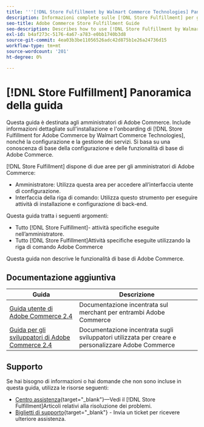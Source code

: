 ```yaml
---
title: '''[!DNL Store Fulfillment by Walmart Commerce Technologies] Panoramica della guida"'
description: Informazioni complete sulle [!DNL Store Fulfillment] per gli amministratori di Adobe Commerce, inclusi l'installazione e l'onboarding
seo-title: Adobe Commerce Store Fulfillment Guide
seo-description: Describes how to use [!DNL Store Fulfillment by Walmart Commerce Technologies] services with Adobe Commerce.
exl-id: b4af273c-5176-4a67-a783-e0bb1740b3d8
source-git-commit: 4ea03b3be11056526adc42d875b1e26a24736d15
workflow-type: tm+mt
source-wordcount: '201'
ht-degree: 0%

---
```


# [!DNL Store Fulfillment] Panoramica della guida

Questa guida è destinata agli amministratori di Adobe Commerce. Include informazioni dettagliate sull&#39;installazione e l&#39;onboarding di [!DNL Store Fulfillment for Adobe Commerce by Walmart Commerce Technologies], nonché la configurazione e la gestione dei servizi. Si basa su una conoscenza di base della configurazione e delle funzionalità di base di Adobe Commerce.

[!DNL Store Fulfillment] dispone di due aree per gli amministratori di Adobe Commerce:

* Amministratore: Utilizza questa area per accedere all’interfaccia utente di configurazione.
* Interfaccia della riga di comando: Utilizza questo strumento per eseguire attività di installazione e configurazione di back-end.

Questa guida tratta i seguenti argomenti:

* Tutto [!DNL Store Fulfillment]- attività specifiche eseguite nell’amministratore.
* Tutto [!DNL Store Fulfillment]Attività specifiche eseguite utilizzando la riga di comando Adobe Commerce

Questa guida non descrive le funzionalità di base di Adobe Commerce.

## Documentazione aggiuntiva

| Guida | Descrizione |
|-----------------------------------------------------------------------|----------------------------------------------------------------------------|
| [Guida utente di Adobe Commerce 2.4](https://docs.magento.com/user-guide/) | Documentazione incentrata sul merchant per entrambi Adobe Commerce |
| [Guida per gli sviluppatori di Adobe Commerce 2.4](https://devdocs.magento.com/) | Documentazione incentrata sugli sviluppatori utilizzata per creare e personalizzare Adobe Commerce |

## Supporto

Se hai bisogno di informazioni o hai domande che non sono incluse in questa guida, utilizza le risorse seguenti:

* [Centro assistenza](https://support.magento.com/hc/en-us){target=&quot;_blank&quot;}—Vedi il [!DNL Store Fulfillment]Articoli relativi alla risoluzione dei problemi.
* [Biglietti di supporto](https://support.magento.com/hc/en-us/articles/360000913794#submit-ticket){target=&quot;_blank&quot;} - Invia un ticket per ricevere ulteriore assistenza.
